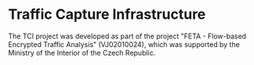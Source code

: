 # Traffic Capture Infrastructure

The TCI project was developed as part of the project "FETA - Flow-based Encrypted Traffic Analysis" (VJ02010024), which was supported by the Ministry of the Interior of the Czech Republic.
